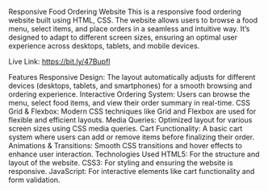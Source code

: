 Responsive Food Ordering Website
This is a responsive food ordering website built using HTML, CSS. The website allows users to browse a food menu, select items, and place orders in a seamless and intuitive way. It’s designed to adapt to different screen sizes, ensuring an optimal user experience across desktops, tablets, and mobile devices.


Live Link: https://bit.ly/47Bupfl

Features
Responsive Design: The layout automatically adjusts for different devices (desktops, tablets, and smartphones) for a smooth browsing and ordering experience.
Interactive Ordering System: Users can browse the menu, select food items, and view their order summary in real-time.
CSS Grid & Flexbox: Modern CSS techniques like Grid and Flexbox are used for flexible and efficient layouts.
Media Queries: Optimized layout for various screen sizes using CSS media queries.
Cart Functionality: A basic cart system where users can add or remove items before finalizing their order.
Animations & Transitions: Smooth CSS transitions and hover effects to enhance user interaction.
Technologies Used
HTML5: For the structure and layout of the website.
CSS3: For styling and ensuring the website is responsive.
JavaScript: For interactive elements like cart functionality and form validation.
